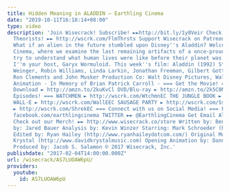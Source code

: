 ```yaml
---
title: Hidden Meaning in ALADDIN – Earthling Cinema
date: "2019-10-11T16:18:14+08:00"
type: video
description: 'Join Wisecrack! Subscribe! ►►http://bit.ly/1y8Veir Check out The Film
  Theorists! ►► http://wscrk.com/FlmThrsts Support Wisecrack on Patreon! ►► http://wscrk.com/PatreonWC
  What if an alien in the future stumbled upon Disney''s Aladdin? Welcome to Earthling
  Cinema, where we examine the last remaining artifacts of a once-proud culture and
  try to understand what human lives were like before their planet was destroyed.
  I''m your host, Garyx Wormuloid. This week''s film: Aladdin (1992) Stars: Scott
  Weinger, Robin Williams, Linda Larkin, Jonathan Freeman, Gilbert Gottfried Director:
  Ron Clements and John Musker Production Co: Walt Disney Pictures, Walt Disney Feature
  Animation - In Memory of Brian Patrick Carroll - === Get the Movie! === Digital
  Download ► http://amzn.to/2kuKvCl DVD/Blu-ray ► http://amzn.to/2k5C0Nl === More
  Episodes! === WATCHMEN ► http://wscrk.com/WtchmnEC THE JUNGLE BOOK ► http://wscrk.com/JnglBkEC
  WALL·E ► http://wscrk.com/WallEEC SAUSAGE PARTY ► http://wscrk.com/SsgPtyEC SHREK
  ► http://wscrk.com/ShrekEC === Connect with us on Social Media! === FACEBOOK ►►
  facebook.com/earthlingcinema TWITTER ►► @EarthlingCinema Get Email Alerts ►► http://eepurl.com/bcSRD9
  Check out our Merch! ►► http://www.wisecrack.co/store Written by: Ben Steiner Directed
  by: Jared Bauer Analysis by: Kevin Winzer Starring: Mark Schroeder (https://twitter.com/mark_schroeder)
  Edited by: Ryan Hailey (http://www.ryanhaileydotcom.com/) Original Music by: David
  Krystal (http://www.davidkrystalmusic.com) Opening Animation by: Danny Rapaport
  Produced by: Jacob S. Salamon © 2017 Wisecrack, Inc.'
publishdate: "2017-02-04T14:00:00.000Z"
url: /wisecrack/AS7LUOAW6pU/
providers:
  youtube:
    id: AS7LUOAW6pU
---
```

